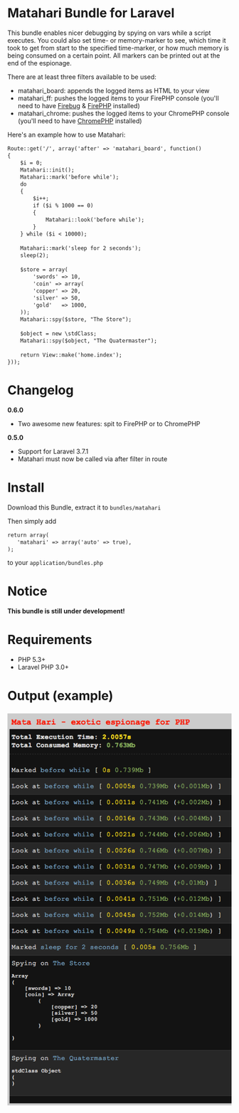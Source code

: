 Matahari Bundle for Laravel
===========================

This bundle enables nicer debugging by spying on vars while a script executes. You could also set time- or memory-marker to see, which time it took to get from start to the specified time-marker, or how much memory is being consumed on a certain point. All markers can be printed out at the end of the espionage.

There are at least three filters available to be used:
- matahari_board: appends the logged items as HTML to your view
- matahari_ff: pushes the logged items to your FirePHP console (you'll need to have [Firebug](https://addons.mozilla.org/de/firefox/addon/firebug/) & [FirePHP](http://www.firephp.org/) installed)
- matahari_chrome: pushes the logged items to your ChromePHP console (you'll need to have [ChromePHP](http://www.chromephp.com/) installed)

Here's an example how to use Matahari:

    Route::get('/', array('after' => 'matahari_board', function()
    {
        $i = 0;
        Matahari::init();
        Matahari::mark('before while');
        do
        {
            $i++;
            if ($i % 1000 == 0)
            {
                Matahari::look('before while');
            }
        } while ($i < 10000);

        Matahari::mark('sleep for 2 seconds'); 
        sleep(2);

        $store = array(
            'swords' => 10,
            'coin' => array(
            'copper' => 20,
            'silver' => 50,
            'gold'   => 1000,
        ));
        Matahari::spy($store, "The Store");

        $object = new \stdClass;
        Matahari::spy($object, "The Quatermaster");

        return View::make('home.index');
    }));


Changelog
=========
**0.6.0**

- Two awesome new features: spit to FirePHP or to ChromePHP


**0.5.0**

- Support for Laravel 3.7.1
- Matahari must now be called via after filter in route


Install
=======
Download this Bundle, extract it to `bundles/matahari`

Then simply add
    
    return array(
       'matahari' => array('auto' => true),
    );

to your `application/bundles.php`


Notice
=======
**This bundle is still under development!**


Requirements
=============
- PHP 5.3+
- Laravel PHP 3.0+


Output (example)
=================
![Matahari Screenshot](https://github.com/mooseware/matahari/raw/develop/screenshots/screenshot.png)